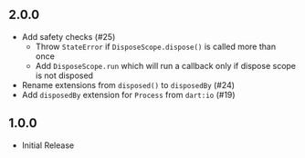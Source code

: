 ## 2.0.0

- Add safety checks (#25)
  - Throw `StateError` if `DisposeScope.dispose()` is called more than once
  - Add `DisposeScope.run` which will run a callback only if dispose scope is not
    disposed
- Rename extensions from `disposed()` to `disposedBy` (#24)
- Add `disposedBy` extension for `Process` from `dart:io` (#19)

## 1.0.0

- Initial Release
